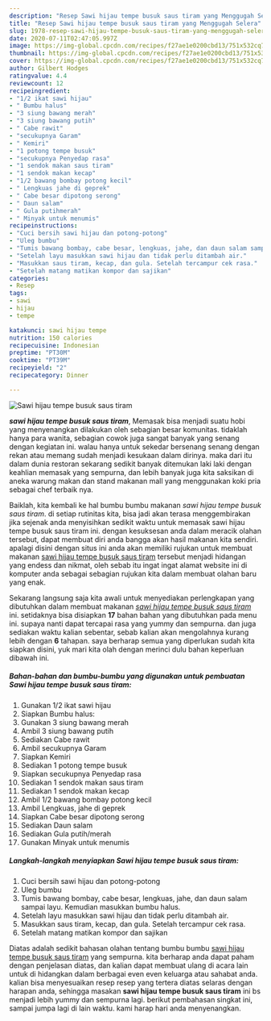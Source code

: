 ```yaml
---
description: "Resep Sawi hijau tempe busuk saus tiram yang Menggugah Selera"
title: "Resep Sawi hijau tempe busuk saus tiram yang Menggugah Selera"
slug: 1978-resep-sawi-hijau-tempe-busuk-saus-tiram-yang-menggugah-selera
date: 2020-07-11T02:47:05.997Z
image: https://img-global.cpcdn.com/recipes/f27ae1e0200cbd13/751x532cq70/sawi-hijau-tempe-busuk-saus-tiram-foto-resep-utama.jpg
thumbnail: https://img-global.cpcdn.com/recipes/f27ae1e0200cbd13/751x532cq70/sawi-hijau-tempe-busuk-saus-tiram-foto-resep-utama.jpg
cover: https://img-global.cpcdn.com/recipes/f27ae1e0200cbd13/751x532cq70/sawi-hijau-tempe-busuk-saus-tiram-foto-resep-utama.jpg
author: Gilbert Hodges
ratingvalue: 4.4
reviewcount: 12
recipeingredient:
- "1/2 ikat sawi hijau"
- " Bumbu halus"
- "3 siung bawang merah"
- "3 siung bawang putih"
- " Cabe rawit"
- "secukupnya Garam"
- " Kemiri"
- "1 potong tempe busuk"
- "secukupnya Penyedap rasa"
- "1 sendok makan saus tiram"
- "1 sendok makan kecap"
- "1/2 bawang bombay potong kecil"
- " Lengkuas jahe di geprek"
- " Cabe besar dipotong serong"
- " Daun salam"
- " Gula putihmerah"
- " Minyak untuk menumis"
recipeinstructions:
- "Cuci bersih sawi hijau dan potong-potong"
- "Uleg bumbu"
- "Tumis bawang bombay, cabe besar, lengkuas, jahe, dan daun salam sampai layu. Kemudian masukkan bumbu halus."
- "Setelah layu masukkan sawi hijau dan tidak perlu ditambah air."
- "Masukkan saus tiram, kecap, dan gula. Setelah tercampur cek rasa."
- "Setelah matang matikan kompor dan sajikan"
categories:
- Resep
tags:
- sawi
- hijau
- tempe

katakunci: sawi hijau tempe 
nutrition: 150 calories
recipecuisine: Indonesian
preptime: "PT30M"
cooktime: "PT39M"
recipeyield: "2"
recipecategory: Dinner

---
```



![Sawi hijau tempe busuk saus tiram](https://img-global.cpcdn.com/recipes/f27ae1e0200cbd13/751x532cq70/sawi-hijau-tempe-busuk-saus-tiram-foto-resep-utama.jpg)

<b><i>sawi hijau tempe busuk saus tiram</i></b>, Memasak bisa menjadi suatu hobi yang menyenangkan dilakukan oleh sebagian besar komunitas. tidaklah hanya para wanita, sebagian cowok juga sangat banyak yang senang dengan kegiatan ini. walau hanya untuk sekedar bersenang senang dengan rekan atau memang sudah menjadi kesukaan dalam dirinya. maka dari itu dalam dunia restoran sekarang sedikit banyak ditemukan laki laki dengan keahlian memasak yang sempurna, dan lebih banyak juga kita saksikan di aneka warung makan dan stand makanan mall yang menggunakan koki pria sebagai chef terbaik nya.



Baiklah, kita kembali ke hal bumbu bumbu makanan <i>sawi hijau tempe busuk saus tiram</i>. di setiap rutinitas kita, bisa jadi akan terasa menggembirakan jika sejenak anda menyisihkan sedikit waktu untuk memasak sawi hijau tempe busuk saus tiram ini. dengan kesuksesan anda dalam meracik olahan tersebut, dapat membuat diri anda bangga akan hasil makanan kita sendiri. apalagi disini dengan situs ini anda akan memiliki rujukan untuk membuat makanan <u>sawi hijau tempe busuk saus tiram</u> tersebut menjadi hidangan yang endess dan nikmat, oleh sebab itu ingat ingat alamat website ini di komputer anda sebagai sebagian rujukan kita dalam membuat olahan baru yang enak.


Sekarang langsung saja kita awali untuk menyediakan perlengkapan yang dibutuhkan dalam membuat makanan <u><i>sawi hijau tempe busuk saus tiram</i></u> ini. setidaknya bisa disiapkan <b>17</b> bahan bahan yang dibutuhkan pada menu ini. supaya nanti dapat tercapai rasa yang yummy dan sempurna. dan juga sediakan waktu kalian sebentar, sebab kalian akan mengolahnya kurang lebih dengan <b>6</b> tahapan. saya berharap semua yang diperlukan sudah kita siapkan disini, yuk mari kita olah dengan merinci dulu bahan keperluan dibawah ini.

<!--inarticleads1-->

##### Bahan-bahan dan bumbu-bumbu yang digunakan untuk pembuatan Sawi hijau tempe busuk saus tiram:

1. Gunakan 1/2 ikat sawi hijau
1. Siapkan  Bumbu halus:
1. Gunakan 3 siung bawang merah
1. Ambil 3 siung bawang putih
1. Sediakan  Cabe rawit
1. Ambil secukupnya Garam
1. Siapkan  Kemiri
1. Sediakan 1 potong tempe busuk
1. Siapkan secukupnya Penyedap rasa
1. Sediakan 1 sendok makan saus tiram
1. Sediakan 1 sendok makan kecap
1. Ambil 1/2 bawang bombay potong kecil
1. Ambil  Lengkuas, jahe di geprek
1. Siapkan  Cabe besar dipotong serong
1. Sediakan  Daun salam
1. Sediakan  Gula putih/merah
1. Gunakan  Minyak untuk menumis




<!--inarticleads2-->

##### Langkah-langkah menyiapkan Sawi hijau tempe busuk saus tiram:

1. Cuci bersih sawi hijau dan potong-potong
1. Uleg bumbu
1. Tumis bawang bombay, cabe besar, lengkuas, jahe, dan daun salam sampai layu. Kemudian masukkan bumbu halus.
1. Setelah layu masukkan sawi hijau dan tidak perlu ditambah air.
1. Masukkan saus tiram, kecap, dan gula. Setelah tercampur cek rasa.
1. Setelah matang matikan kompor dan sajikan




Diatas adalah sedikit bahasan olahan tentang bumbu bumbu <u>sawi hijau tempe busuk saus tiram</u> yang sempurna. kita berharap anda dapat paham dengan penjelasan diatas, dan kalian dapat membuat ulang di acara lain untuk di hidangkan dalam berbagai even even keluarga atau sahabat anda. kalian bisa menyesuaikan resep resep yang tertera diatas selaras dengan harapan anda, sehingga masakan <b>sawi hijau tempe busuk saus tiram</b> ini bs menjadi lebih yummy dan sempurna lagi. berikut pembahasan singkat ini, sampai jumpa lagi di lain waktu. kami harap hari anda menyenangkan.
